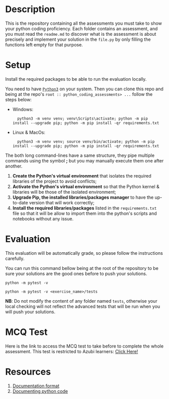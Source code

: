 # Description
This is the repository containing all the assessments you must take to show your python coding proficiency. Each folder contains an assessment, and you must read the `readme.md` to discover what is the assessment is about precisely and implement your solution in the `file.py` by only filling the functions left empty for that purpose.

# Setup
Install the required packages to be able to run the evaluation locally.

You need to have [`Python3`](https://www.python.org/) on your system. Then you can clone this repo and being at the repo's `root :: python_coding_assessments> ...`  follow the steps below:

- Windows:
        
        python3 -m venv venv; venv\Scripts\activate; python -m pip install --upgrade pip; python -m pip install -qr requirements.txt  

- Linux & MacOs:
        
        python3 -m venv venv; source venv/bin/activate; python -m pip install --upgrade pip; python -m pip install -qr requirements.txt  

The both long command-lines have a same structure, they pipe multiple commands using the symbol **;** but you may manually execute them one after another.

1. **Create the Python's virtual environment** that isolates the required libraries of the project to avoid conflicts;
2. **Activate the Python's virtual environment** so that the Python kernel & libraries will be those of the isolated environment;
3. **Upgrade Pip, the installed libraries/packages manager** to have the up-to-date version that will work correctly;
4. **Install the required libraries/packages** listed in the `requirements.txt` file so that it will be allow to import them into the python's scripts and notebooks without any issue.

# Evaluation
This evaluation will be automatically grade, so please follow the instructions carefully. 

You can run this command bellow being at the root of the repository to be sure your solutions are the good ones before to push your solutions.
```command
python -m pytest -v
```

```command
python -m pytest -v <exercise_name>/tests
```

**NB**: Do not modify the content of any folder named `tests`, otherwise your local checking will not reflect the advanced tests that will be run when you will push your solutions.

# MCQ Test
Here is the link to access the MCQ test to take before to complete the whole assessment. This test is restricted to Azubi learners: [Click Here!](https://forms.office.com/r/ZHD623QXcs)

# Resources
1. [Documentation format](https://numpydoc.readthedocs.io/en/latest/format.html)
1. [Documenting python code](https://realpython.com/documenting-python-code/)
